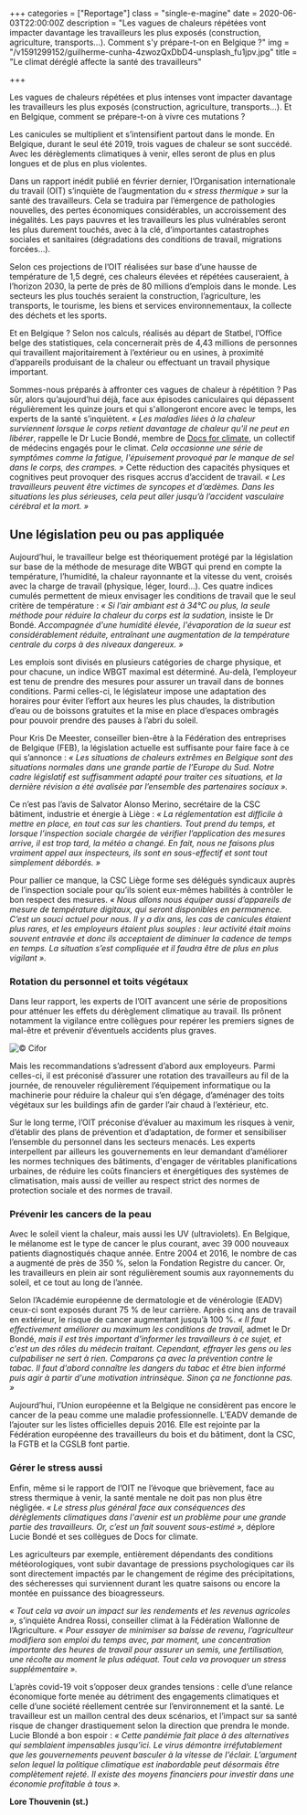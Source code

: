 +++
categories = ["Reportage"]
class = "single-e-magine"
date = 2020-06-03T22:00:00Z
description = "Les vagues de chaleurs répétées vont impacter davantage les travailleurs les plus exposés (construction, agriculture, transports…). Comment s'y prépare-t-on en Belgique ?"
img = "/v1591299152/guilherme-cunha-4zwozQxDbD4-unsplash_fu1jpv.jpg"
title = "Le climat déréglé affecte la santé des travailleurs"

+++
<div class="chapeau">

Les vagues de chaleurs répétées et plus intenses vont impacter davantage les travailleurs les plus exposés (construction, agriculture, transports…). Et en Belgique, comment se prépare-t-on à vivre ces mutations ?

</div>

Les canicules se multiplient et s’intensifient partout dans le monde. En Belgique, durant le seul été 2019, trois vagues de chaleur se sont succédé. Avec les dérèglements climatiques à venir, elles seront de plus en plus longues et de plus en plus violentes.

Dans un rapport inédit publié en février dernier, l’Organisation internationale du travail (OIT) s’inquiète de l’augmentation du _« stress thermique »_ sur la santé des travailleurs. Cela se traduira par l’émergence de pathologies nouvelles, des pertes économiques considérables, un accroissement des inégalités. Les pays pauvres et les travailleurs les plus vulnérables seront les plus durement touchés, avec à la clé, d’importantes catastrophes sociales et sanitaires (dégradations des conditions de travail, migrations forcées…).

Selon ces projections de l’OIT réalisées sur base d’une hausse de température de 1,5 degré, ces chaleurs élevées et répétées causeraient, à l’horizon 2030, la perte de près de 80 millions d’emplois dans le monde. Les secteurs les plus touchés seraient la construction, l’agriculture, les transports, le tourisme, les biens et services environnementaux, la collecte des déchets et les sports.

Et en Belgique ? Selon nos calculs, réalisés au départ de Statbel, l’Office belge des statistiques, cela concernerait près de 4,43 millions de personnes qui travaillent majoritairement à l’extérieur ou en usines, à proximité d’appareils produisant de la chaleur ou effectuant un travail physique important.

Sommes-nous préparés à affronter ces vagues de chaleur à répétition ? Pas sûr, alors qu’aujourd’hui déjà, face aux épisodes caniculaires qui dépassent régulièrement les quinze jours et qui s'allongeront encore avec le temps, les experts de la santé s’inquiètent. _« Les maladies liées à la chaleur surviennent lorsque le corps retient davantage de chaleur qu'il ne peut en libérer_, rappelle le Dr Lucie Bondé, membre de [Docs for climate](https://www.docsforclimate.be/), un collectif de médecins engagés pour le climat. _Cela occasionne une série de symptômes comme la fatigue, l'épuisement provoqué par le manque de sel dans le corps, des crampes. »_ Cette réduction des capacités physiques et cognitives peut provoquer des risques accrus d’accident de travail. _« Les travailleurs peuvent être victimes de syncopes et d’œdèmes. Dans les situations les plus sérieuses, cela peut aller jusqu’à l’accident vasculaire cérébral et la mort. »_

## Une législation peu ou pas appliquée

Aujourd’hui, le travailleur belge est théoriquement protégé par la législation sur base de la méthode de mesurage dite WBGT qui prend en compte la température, l’humidité, la chaleur rayonnante et la vitesse du vent, croisés avec la charge de travail (physique, léger, lourd…). Ces quatre indices cumulés permettent de mieux envisager les conditions de travail que le seul critère de température : _« Si l’air ambiant est à 34°C ou plus, la seule méthode pour réduire la chaleur du corps est la sudation,_ insiste le Dr Bondé. _Accompagnée d'une humidité élevée, l'évaporation de la sueur est considérablement réduite, entraînant une augmentation de la température centrale du corps à des niveaux dangereux. »_

Les emplois sont divisés en plusieurs catégories de charge physique, et pour chacune, un indice WBGT maximal est déterminé. Au-delà, l’employeur est tenu de prendre des mesures pour assurer un travail dans de bonnes conditions. Parmi celles-ci, le législateur impose une adaptation des horaires pour éviter l’effort aux heures les plus chaudes, la distribution d’eau ou de boissons gratuites et la mise en place d’espaces ombragés pour pouvoir prendre des pauses à l’abri du soleil.

Pour Kris De Meester, conseiller bien-être à la Fédération des entreprises de Belgique (FEB), la législation actuelle est suffisante pour faire face à ce qui s’annonce : _« Les situations de chaleurs extrêmes en Belgique sont des situations normales dans une grande partie de l’Europe du Sud. Notre cadre législatif est suffisamment adapté pour traiter ces situations, et la dernière révision a été avalisée par l’ensemble des partenaires sociaux »._

Ce n’est pas l’avis de Salvator Alonso Merino, secrétaire de la CSC bâtiment, industrie et énergie à Liège : _« La réglementation est difficile à mettre en place, en tout cas sur les chantiers. Tout prend du temps, et lorsque l’inspection sociale chargée de vérifier l’application des mesures arrive, il est trop tard, la météo a changé. En fait, nous ne faisons plus vraiment appel aux inspecteurs, ils sont en sous-effectif et sont tout simplement débordés. »_

Pour pallier ce manque, la CSC Liège forme ses délégués syndicaux auprès de l’inspection sociale pour qu’ils soient eux-mêmes habilités à contrôler le bon respect des mesures. _« Nous allons nous équiper aussi d’appareils de mesure de température digitaux, qui seront disponibles en permanence. C’est un souci actuel pour nous. Il y a dix ans, les cas de canicules étaient plus rares, et les employeurs étaient plus souples : leur activité était moins souvent entravée et donc ils acceptaient de diminuer la cadence de temps en temps. La situation s’est compliquée et il faudra être de plus en plus vigilant »._

### Rotation du personnel et toits végétaux

Dans leur rapport, les experts de l’OIT avancent une série de propositions pour atténuer les effets du dérèglement climatique au travail. Ils prônent notamment la vigilance entre collègues pour repérer les premiers signes de mal-être et prévenir d’éventuels accidents plus graves.

![](https://res.cloudinary.com/drg3m95yg/image/upload/c_limit,dpr_auto,q_70,w_1000,f_auto/v1591293085/35482786310_44b3a38435_o_tijjxj.jpg "© Cifor")

Mais les recommandations s’adressent d’abord aux employeurs. Parmi celles-ci, il est préconisé d’assurer une rotation des travailleurs au fil de la journée, de renouveler régulièrement l’équipement informatique ou la machinerie pour réduire la chaleur qui s’en dégage, d’aménager des toits végétaux sur les buildings afin de garder l’air chaud à l’extérieur, etc.

Sur le long terme, l’OIT préconise d’évaluer au maximum les risques à venir, d’établir des plans de prévention et d’adaptation, de former et sensibiliser l’ensemble du personnel dans les secteurs menacés. Les experts interpellent par ailleurs les gouvernements en leur demandant d’améliorer les normes techniques des bâtiments, d'engager de véritables planifications urbaines, de réduire les coûts financiers et énergétiques des systèmes de climatisation, mais aussi de veiller au respect strict des normes de protection sociale et des normes de travail.

### Prévenir les cancers de la peau

Avec le soleil vient la chaleur, mais aussi les UV (ultraviolets). En Belgique, le mélanome est le type de cancer le plus courant, avec 39 000 nouveaux patients diagnostiqués chaque année. Entre 2004 et 2016, le nombre de cas a augmenté de près de 350 %, selon la Fondation Registre du cancer. Or, les travailleurs en plein air sont régulièrement soumis aux rayonnements du soleil, et ce tout au long de l’année.

Selon l’Académie européenne de dermatologie et de vénérologie (EADV) ceux-ci sont exposés durant 75 % de leur carrière. Après cinq ans de travail en extérieur, le risque de cancer augmentant jusqu’à 100 %. _« Il faut effectivement améliorer au maximum les conditions de travail,_ admet le Dr Bondé, _mais il est très important d'informer les travailleurs à ce sujet, et c'est un des rôles du médecin traitant. Cependant, effrayer les gens ou les culpabiliser ne sert à rien. Comparons ça avec la prévention contre le tabac. Il faut d'abord connaître les dangers du tabac et être bien informé puis agir à partir d'une motivation intrinsèque. Sinon ça ne fonctionne pas. »_

Aujourd’hui, l’Union européenne et la Belgique ne considèrent pas encore le cancer de la peau comme une maladie professionnelle. L’EADV demande de l’ajouter sur les listes officielles depuis 2016. Elle est rejointe par la Fédération européenne des travailleurs du bois et du bâtiment, dont la CSC, la FGTB et la CGSLB font partie.

### Gérer le stress aussi

Enfin, même si le rapport de l’OIT ne l’évoque que brièvement, face au stress thermique à venir, la santé mentale ne doit pas non plus être négligée. _« Le stress plus général face aux conséquences des dérèglements climatiques dans l'avenir est un problème pour une grande partie des travailleurs. Or, c’est un fait souvent sous-estimé »,_ déplore Lucie Bondé et ses collègues de Docs for climate.

Les agriculteurs par exemple, entièrement dépendants des conditions météorologiques, vont subir davantage de pressions psychologiques car ils sont directement impactés par le changement de régime des précipitations, des sécheresses qui surviennent durant les quatre saisons ou encore la montée en puissance des bioagresseurs.

_« Tout cela va avoir un impact sur les rendements et les revenus agricoles »,_ s’inquiète Andrea Rossi, conseiller climat à la Fédération Wallonne de l’Agriculture. _« Pour essayer de minimiser sa baisse de revenu, l’agriculteur modifiera son emploi du temps avec, par moment, une concentration importante des heures de travail pour assurer un semis, une fertilisation, une récolte au moment le plus adéquat. Tout cela va provoquer un stress supplémentaire »._

L’après covid-19 voit s’opposer deux grandes tensions : celle d’une relance économique forte menée au détriment des engagements climatiques et celle d’une société réellement centrée sur l’environnement et la santé. Le travailleur est un maillon central des deux scénarios, et l’impact sur sa santé risque de changer drastiquement selon la direction que prendra le monde. Lucie Blondé a bon espoir : _« Cette pandémie fait place à des alternatives qui semblaient impensables jusqu’ici. Le virus démontre irréfutablement que les gouvernements peuvent basculer à la vitesse de l'éclair. L’argument selon lequel la politique climatique est inabordable peut désormais être complètement rejeté. Il existe des moyens financiers pour investir dans une économie profitable à tous »._

**Lore Thouvenin (st.)**
